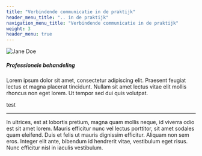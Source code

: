```yaml
---
title: "Verbindende communicatie in de praktijk"
header_menu_title: ".. in de praktijk"
navigation_menu_title: "Verbindende communicatie in de praktijk"
weight: 3
header_menu: true
---
```


![Jane Doe](images/happy-ethnic-woman-sitting-at-table-with-laptop-3769021.jpg)

##### Professionele behandeling

Lorem ipsum dolor sit amet, consectetur adipiscing elit. Praesent feugiat lectus et magna placerat tincidunt. Nullam sit amet lectus vitae elit mollis rhoncus non eget lorem. Ut tempor sed dui quis volutpat.

test

----

In ultrices, est at lobortis pretium, magna quam mollis neque, id viverra odio est sit amet lorem. Mauris efficitur nunc vel lectus porttitor, sit amet sodales quam eleifend. Duis et felis ut mauris dignissim efficitur. Aliquam non sem eros. Integer elit ante, bibendum id hendrerit vitae, vestibulum eget risus. Nunc efficitur nisl in iaculis vestibulum.

